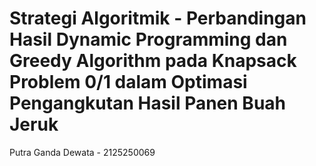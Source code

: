 # Strategi Algoritmik - Perbandingan Hasil Dynamic Programming dan Greedy Algorithm pada Knapsack Problem 0/1 dalam Optimasi Pengangkutan Hasil Panen Buah Jeruk 
Putra Ganda Dewata - 2125250069
